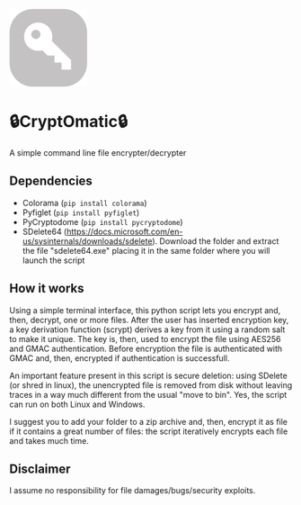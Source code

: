 ![Logo](https://github.com/leobel96/CryptOmatic/blob/master/icon.png)

# 🔒CryptOmatic🔒
A simple command line file encrypter/decrypter

## Dependencies
- Colorama (`pip install colorama`)
- Pyfiglet (`pip install pyfiglet`)
- PyCryptodome (`pip install pycryptodome`)
- SDelete64 (https://docs.microsoft.com/en-us/sysinternals/downloads/sdelete). Download the folder and extract the file "sdelete64.exe" placing it in the same folder where you will launch the script

## How it works
Using a simple terminal interface, this python script lets you encrypt and, then, decrypt, one or more files. After the user has inserted encryption key, a key derivation function (scrypt) derives a key from it using a random salt to make it unique. The key is, then, used to encrypt the file using AES256 and GMAC authentication. Before encryption the file is authenticated with GMAC and, then, encrypted if authentication is successfull.

An important feature present in this script is secure deletion: using SDelete (or shred in linux), the unencrypted file is removed from disk without leaving traces in a way much different from the usual "move to bin". Yes, the script can run on both Linux and Windows.

I suggest you to add your folder to a zip archive and, then, encrypt it as file if it contains a great number of files: the script iteratively encrypts each file and takes much time.

## Disclaimer
I assume no responsibility for file damages/bugs/security exploits.
